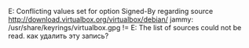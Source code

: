 E: Conflicting values set for option Signed-By regarding source http://download.virtualbox.org/virtualbox/debian/ jammy: /usr/share/keyrings/virtualbox.gpg != 
E: The list of sources could not be read.
как удалить эту запись?
